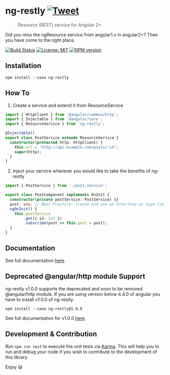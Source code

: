 # ng-restly [![Tweet](https://img.shields.io/twitter/url/http/shields.io.svg?style=social)](https://twitter.com/intent/tweet?text=Resource%20(REST)%20service%20for%20Angular%202%20and%20beyond&url=https://github.com/sabbirrahman/ng-restly&via=sabbirrahmanme&hashtags=restapi,angular,ng)
>Resource (REST) service for Angular 2+.

Did you miss the ngResource service from angular1.x in angular2+? Then you have come to the right place. 

[![Build Status](https://travis-ci.org/sabbirrahman/ng-restly.svg?branch=master)](https://travis-ci.org/sabbirrahman/ng-restly)
[![License: MIT](https://img.shields.io/badge/License-MIT-brightgreen.svg)](https://github.com/sabbirrahman/ng-restly/blob/master/LICENSE)
[![NPM version](https://badge.fury.io/js/ng-restly.svg)](https://www.npmjs.com/package/ng-restly)

## Installation
`npm install --save ng-restly`

## How To

1. Create a service and extend it from ResourceService
```typescript
import { HttpClient } from '@angular/common/http';
import { Injectable } from '@angular/core';
import { ResourceService } from 'ng-restly';

@Injectable()
export class PostService extends ResourceService {
  constructor(protected http: HttpClient) {
    this.url = 'http://api.example.com/posts/:id';
    super(http);
  }
}
```

2. Inject your service wherever you would like to take the benefits of ng-restly
```typescript
import { PostService } from './post.service';

export class PostComponent implements OnInit {
  constructor(private postService: PostService) {}
  post: any; // Best Practice: Create and use an Interface as type (ie: PostInterface)
  ngOnInit() {
    this.postService
        .get({ id: 123 })
        .subscribe(post => this.post = post);
  }
}
```

## Documentation

See full documentation [here](https://github.com/sabbirrahman/ng-restly/blob/master/DOCUMENTATION.md).

## Deprecated @angular/http module Support

ng-restly v1.0.0 supports the deprecated and soon to be removed @angular/http module. If you are using version below 4.4.0 of angular you have to install v1.0.0 of ng-restly.

`npm install --save ng-restly@1.0.0`

See full documentation for v1.0.0 [here](https://github.com/sabbirrahman/ng-restly/blob/1.0.0/DOCUMENTATION.md).

## Development & Contribution

Run `npm run test` to execute the unit tests via [Karma](https://karma-runner.github.io). This will help you to run and debug your code if you wish to contribute to the development of this library.

Enjoy 😃
